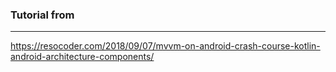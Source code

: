 ### Tutorial from
--------
https://resocoder.com/2018/09/07/mvvm-on-android-crash-course-kotlin-android-architecture-components/